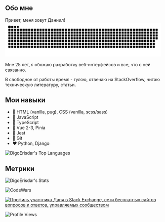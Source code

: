 ## Обо мне
Привет, меня зовут Даниил!
<a target="_blank" rel="noopener noreferrer nofollow" href="https://raw.githubusercontent.com/kseikyo/kseikyo/output/snake.svg"><img src="https://raw.githubusercontent.com/kseikyo/kseikyo/output/snake.svg" alt="Snake animation" style="max-width: 100%;"></a>

Мне 25 лет, я обожаю разработку веб-интерфейсов и все, что с ней связанно.

В свободное от работы время - гуляю, отвечаю на StackOverflow, читаю техническую литературу, статьи.

## Мои навыки
- 🧱 HTML (vanilla, pug), CSS (vanilla, scss/sass)
- 📀 JavaScript
- 🧵 TypeScript
- 💪 Vue 2-3, Pinia
- 👾 Jest
- 🐙 Git
- ❤ Python, Django

![DigoErisdar's Top Languages](https://github-readme-stats.vercel.app/api/top-langs/?username=DigoErisdar&theme=vue-dark&show_icons=true&hide_border=true&layout=compact)

## Метрики

![DigoErisdar's Stats](https://github-readme-stats.vercel.app/api?username=DigoErisdar&theme=vue-dark&show_icons=true&hide_border=true&count_private=true) 

![CodeWars](https://www.codewars.com/users/DigoErisdar/badges/large)

<a href="https://stackexchange.com/users/18181789"><img src="https://stackexchange.com/users/flair/18181789.png?theme=dark" width="208" height="58" alt="Профиль участника Даня в Stack Exchange, сети бесплатных сайтов вопросов и ответов, управляемых сообществом" title="Профиль участника Даня в Stack Exchange, сети бесплатных сайтов вопросов и ответов, управляемых сообществом"></a>

<img src="https://komarev.com/ghpvc/?username=DigoErisdar" alt="Profile Views" />
